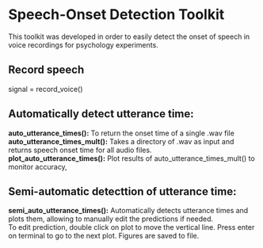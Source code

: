 # Speech-Onset Detection Toolkit
This toolkit was developed in order to easily detect the onset of speech in voice recordings for psychology experiments.

## Record speech
signal = record_voice()


## Automatically detect utterance time:
**auto_utterance_times():** To return the onset time of a single .wav file <br>
**auto_utterance_times_mult():** Takes a directory of .wav as input and returns speech onset time for all audio files.<br>
**plot_auto_utterance_times():** Plot results of auto_utterance_times_mult() to monitor accuracy,

## Semi-automatic detecttion of utterance time:
**semi_auto_utterance_times():** Automatically detects utterance times and plots them, allowing to manually edit the predictions if needed. <br>
To edit prediction, double click on plot to move the vertical line. Press enter on terminal to go to the next plot.
Figures are saved to file.



